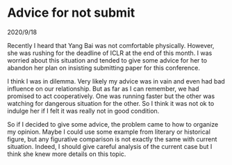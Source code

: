 # Advice for not submit
2020/9/18

Recently I heard that Yang Bai was not comfortable physically.
However, she was rushing for the deadline of ICLR at the end
of this month. I was worried about this situation and tended
to give some advice for her to abandon her plan on insisting
submitting paper for this conference.

I think I was in dilemma. Very likely my advice was in vain
and even had bad influence on our relationship. But as far
as I can remember, we had promised to act cooperatively. One
was running faster but the other was watching for dangerous
situation for the other. So I think it was not ok to indulge
her if I felt it was really not in good condition.

So if I decided to give some advice, the problem came to how to
organize my opinion. Maybe I could use some example from literary
or historical figure, but any figurative comparison is not exactly
the same with current situation. Indeed, I should give careful analysis
of the current case but I think she knew more details on this topic.